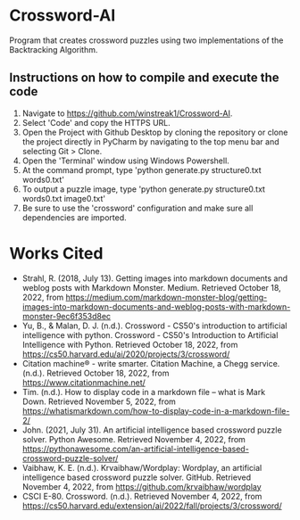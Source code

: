 # Crossword-AI
Program that creates crossword puzzles using two implementations of the Backtracking Algorithm.

## Instructions on how to compile and execute the code
1. Navigate to https://github.com/winstreak1/Crossword-AI.
2. Select 'Code' and copy the HTTPS URL.
3. Open the Project with Github Desktop by cloning the repository or clone the project directly in PyCharm by navigating to the top menu bar and selecting Git > Clone.
4. Open the 'Terminal' window using Windows Powershell.
5. At the command prompt, type 'python generate.py structure0.txt words0.txt'
6. To output a puzzle image, type 'python generate.py structure0.txt words0.txt image0.txt'
7. Be sure to use the 'crossword' configuration and make sure all dependencies are imported.

# Works Cited
* Strahl, R. (2018, July 13). Getting images into markdown documents and weblog posts with Markdown Monster. Medium. Retrieved October 18, 2022, from https://medium.com/markdown-monster-blog/getting-images-into-markdown-documents-and-weblog-posts-with-markdown-monster-9ec6f353d8ec 
* Yu, B., &amp; Malan, D. J. (n.d.). Crossword - CS50's introduction to artificial intelligence with python. Crossword - CS50's Introduction to Artificial Intelligence with Python. Retrieved October 18, 2022, from https://cs50.harvard.edu/ai/2020/projects/3/crossword/
* Citation machine® - write smarter. Citation Machine, a Chegg service. (n.d.). Retrieved October 18, 2022, from https://www.citationmachine.net/ 
* Tim. (n.d.). How to display code in a markdown file – what is Mark Down. Retrieved November 5, 2022, from https://whatismarkdown.com/how-to-display-code-in-a-markdown-file-2/ 
* John. (2021, July 31). An artificial intelligence based crossword puzzle solver. Python Awesome. Retrieved November 4, 2022, from https://pythonawesome.com/an-artificial-intelligence-based-crossword-puzzle-solver/ 
* Vaibhaw, K. E. (n.d.). Krvaibhaw/Wordplay: Wordplay, an artificial intelligence based crossword puzzle solver. GitHub. Retrieved November 4, 2022, from https://github.com/krvaibhaw/wordplay 
* CSCI E-80. Crossword. (n.d.). Retrieved November 4, 2022, from https://cs50.harvard.edu/extension/ai/2022/fall/projects/3/crossword/ 
